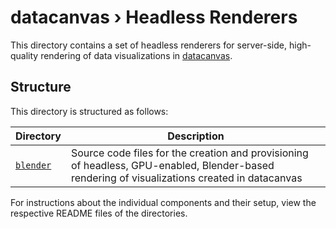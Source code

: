 # **datacanvas** › Headless Renderers

This directory contains a set of headless renderers for server-side, high-quality rendering of data visualizations in [datacanvas](https://datacanvas.dev).

## Structure

This directory is structured as follows:

| Directory                                                                 | Description                                                                                                                                   |
| ------------------------------------------------------------------------- | --------------------------------------------------------------------------------------------------------------------------------------------- |
| [`blender`](/lib/headless-renderer/blender)                               | Source code files for the creation and provisioning of headless, GPU-enabled, Blender-based rendering of visualizations created in datacanvas |

For instructions about the individual components and their setup, view the respective README files of the directories.
